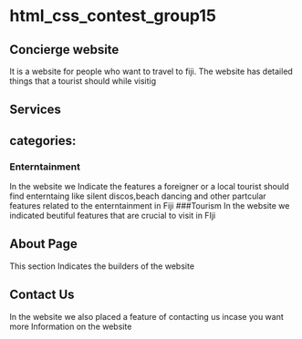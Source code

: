 # html_css_contest_group15


## Concierge website
It is a website for people who want to travel to fiji. The website has detailed things that a 
tourist should while visitig
## Services
## categories:
### Enterntainment
In the website we Indicate the features a foreigner or a local tourist should find enterntaing like silent discos,beach dancing and other partcular
features related to the enterntainment in Fiji
###Tourism
In the website we indicated beutiful features that are crucial to visit in FIji

## About Page
This section Indicates the builders of the website
## Contact Us
In the website we also placed a feature of contacting us incase you want  more Information on the website
